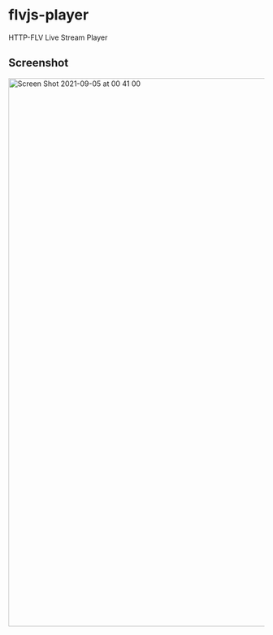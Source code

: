 # flvjs-player

HTTP-FLV Live Stream Player

## Screenshot

<img width="1080" alt="Screen Shot 2021-09-05 at 00 41 00" src="https://user-images.githubusercontent.com/26853900/132101998-be6d43d0-ef63-4328-88d5-ec5f55ce3dbb.png">
